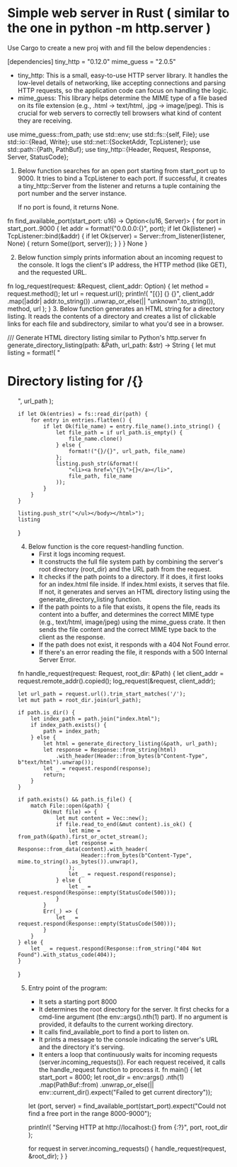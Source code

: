 # Simple web server in Rust ( similar to the one in python -m http.server )

Use Cargo to create a new proj with and fill the below dependencies :

[dependencies] 
tiny_http = "0.12.0"
mime_guess = "2.0.5"

- tiny_http: This is a small, easy-to-use HTTP server library. It handles the low-level details of networking, like accepting connections and parsing HTTP requests, so the application code can focus on handling the logic.
- mime_guess: This library helps determine the MIME type of a file based on its file extension (e.g., .html -> text/html, .jpg -> image/jpeg). This is crucial for web servers to correctly tell browsers what kind of content they are receiving.

use mime_guess::from_path;
use std::env;
use std::fs::{self, File};
use std::io::{Read, Write};
use std::net::{SocketAddr, TcpListener};
use std::path::{Path, PathBuf};
use tiny_http::{Header, Request, Response, Server, StatusCode};

1. Below function searches for an open port starting from start_port up to 9000. 
   It tries to bind a TcpListener to each port. 
   If successful, it creates a tiny_http::Server from the listener and returns a tuple containing the port number and the server instance. 

   If no port is found, it returns None.


fn find_available_port(start_port: u16) -> Option<(u16, Server)> {
    for port in start_port..9000 {
        let addr = format!("0.0.0.0:{}", port);
        if let Ok(listener) = TcpListener::bind(&addr) {
            if let Ok(server) = Server::from_listener(listener, None) {
                return Some((port, server));
            }
        }
    }
    None
}

2.  Below function simply prints information about an incoming request to the console. 
    It logs the client's IP address, the HTTP method (like GET), and the requested URL.

fn log_request(request: &Request, client_addr: Option<SocketAddr>) {
    let method = request.method();
    let url = request.url();
    println!(
        "[{}] {} {}",
        client_addr
            .map(|addr| addr.to_string())
            .unwrap_or_else(|| "unknown".to_string()),
        method,
        url
    );
}
3. Below function generates an HTML string for a directory listing. 
   It reads the contents of a directory and creates a list of clickable links for each file and subdirectory, similar to what you'd see in a browser.

/// Generate HTML directory listing similar to Python's http.server
fn generate_directory_listing(path: &Path, url_path: &str) -> String {
    let mut listing = format!(
        "<html><body><h1>Directory listing for /{}</h1><ul>",
        url_path
    );

    if let Ok(entries) = fs::read_dir(path) {
        for entry in entries.flatten() {
            if let Ok(file_name) = entry.file_name().into_string() {
                let file_path = if url_path.is_empty() {
                    file_name.clone()
                } else {
                    format!("{}/{}", url_path, file_name)
                };
                listing.push_str(&format!(
                    "<li><a href=\"{}\">{}</a></li>",
                    file_path, file_name
                ));
            }
        }
    }

    listing.push_str("</ul></body></html>");
    listing
}

4. Below function  is the core request-handling function.
    - First it logs incoming request.
    - It constructs the full file system path by combining the server's root directory (root_dir) and the URL path from the request.
    - It checks if the path points to a directory. If it does, it first looks for an index.html file inside. If index.html exists, it serves that file. If not, it generates and serves an HTML directory listing using the generate_directory_listing function.
    - If the path points to a file that exists, it opens the file, reads its content into a buffer, and determines the correct MIME type (e.g., text/html, image/jpeg) using the mime_guess crate. It then sends the file content and the correct MIME type back to the client as the response.
    - If the path does not exist, it responds with a 404 Not Found error.
    - If there's an error reading the file, it responds with a 500 Internal Server Error.

fn handle_request(request: Request, root_dir: &Path) {
    let client_addr = request.remote_addr().copied();
    log_request(&request, client_addr);

    let url_path = request.url().trim_start_matches('/');
    let mut path = root_dir.join(url_path);

    if path.is_dir() {
        let index_path = path.join("index.html");
        if index_path.exists() {
            path = index_path;
        } else {
            let html = generate_directory_listing(&path, url_path);
            let response = Response::from_string(html)
                .with_header(Header::from_bytes(b"Content-Type", b"text/html").unwrap());
            let _ = request.respond(response);
            return;
        }
    }

    if path.exists() && path.is_file() {
        match File::open(&path) {
            Ok(mut file) => {
                let mut content = Vec::new();
                if file.read_to_end(&mut content).is_ok() {
                    let mime = from_path(&path).first_or_octet_stream();
                    let response = Response::from_data(content).with_header(
                        Header::from_bytes(b"Content-Type", mime.to_string().as_bytes()).unwrap(),
                    );
                    let _ = request.respond(response);
                } else {
                    let _ = request.respond(Response::empty(StatusCode(500)));
                }
            }
            Err(_) => {
                let _ = request.respond(Response::empty(StatusCode(500)));
            }
        }
    } else {
        let _ = request.respond(Response::from_string("404 Not Found").with_status_code(404));
    }
}

5. Entry point of the program:
    - It sets a starting port 8000 
    - It determines the root directory for the server. It first checks for a cmd-line argument (the env::args().nth(1) part). If no argument is provided, it defaults to the current working directory.
    - It calls find_available_port to find a port to listen on.
    - It prints a message to the console indicating the server's URL and the directory it's serving.
    - It enters a loop that continuously waits for incoming requests (server.incoming_requests()). For each request received, it calls the handle_request function to process it.
fn main() {
    let start_port = 8000;
    let root_dir = env::args()
        .nth(1)
        .map(PathBuf::from)
        .unwrap_or_else(|| env::current_dir().expect("Failed to get current directory"));

    let (port, server) =
        find_available_port(start_port).expect("Could not find a free port in the range 8000-9000");

    println!(
        "Serving HTTP at http://localhost:{} from {:?}",
        port, root_dir
    );

    for request in server.incoming_requests() {
        handle_request(request, &root_dir);
    }
}
